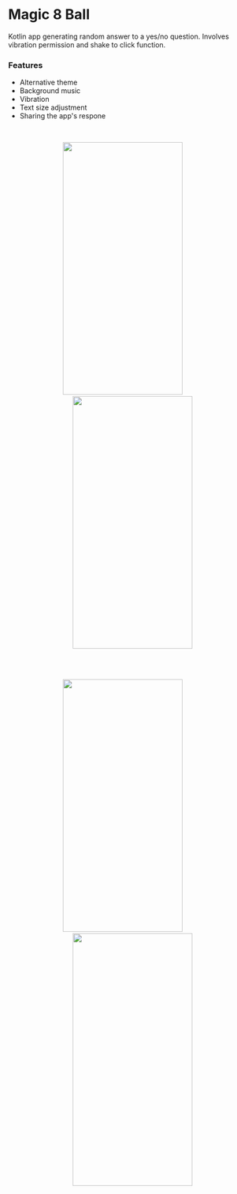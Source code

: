 # Magic 8 Ball

Kotlin app generating random answer to a yes/no question. Involves vibration permission and shake to click function.

### Features
* Alternative theme
* Background music
* Vibration
* Text size adjustment
* Sharing the app's respone


<br>
  <p align="center">
    <img src="https://user-images.githubusercontent.com/42835959/231140014-68efc70c-1b06-4363-adad-a2102becfe0d.png" height="512" width="243">
    &nbsp; &nbsp; &nbsp; &nbsp; &nbsp; 
    <img src="https://user-images.githubusercontent.com/42835959/231140330-9240b0c2-7686-4cdb-a30e-2ce5cda3e8c5.png" height="512" width="243">
  </p>
<br>

<br>
  <p align="center">
    <img src="https://user-images.githubusercontent.com/42835959/231141122-593400da-664d-4464-a8f9-13ea584dfa2a.png" height="512" width="243">
    &nbsp; &nbsp; &nbsp; &nbsp; &nbsp; 
    <img src="https://user-images.githubusercontent.com/42835959/231141114-725b901e-ba90-4329-aae9-36eb79b2752c.png" height="512" width="243">
  </p>
<br>


